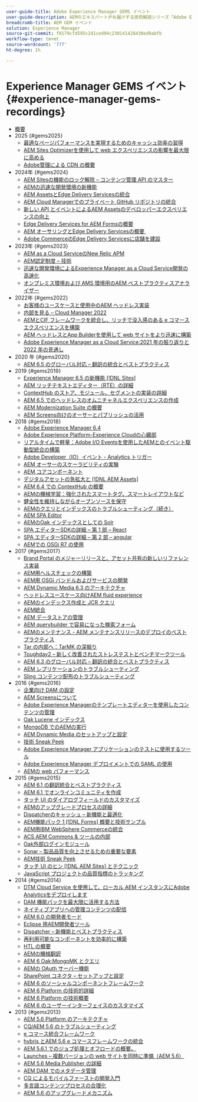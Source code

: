 ```yaml
---
user-guide-title: Adobe Experience Manager GEMS イベント
user-guide-description: AEMのエキスパートがお届けする技術解説シリーズ「Adobe Experience Manager Gems」についてご紹介します。
breadcrumb-title: AEM GEM イベント
solution: Experience Manager
source-git-commit: f0179cfd595c2d1ced94c230141428430ed9abfb
workflow-type: tm+mt
source-wordcount: '777'
ht-degree: 1%

---
```



# Experience Manager GEMS イベント {#experience-manager-gems-recordings}

+ [概要](overview.md)
+ 2025 {#gems2025}
   + [最適なページパフォーマンスを実現するためのキャッシュ効率の習得](gems2025/mastering-cache-efficiency-for-optimal-page-performance.md)
   + [AEM Sites Optimizerを使用して web エクスペリエンスの影響を最大限に高める](gems2025/maximize-impact-with-sites-optimizer.md)
   + [Adobe管理による CDN の概要](gems2025/getting-started-adobe-managed-cdn.md)
+ 2024年 {#gems2024}
   + [AEM Sitesの機能のロック解除 – コンテンツ管理 API のマスター](gems2024/content-management-apis.md)
   + [AEMの迅速な開発環境の新機能](gems2024/rapid-development-environment-news.md)
   + [AEM AssetsとEdge Delivery Servicesの統合](gems2024/edge-delivery-for-aem-assets.md)
   + [AEM Cloud Managerでのプライベート GitHub リポジトリの統合](gems2024/private-github-for-aem-cloud-manager.md)
   + [新しい API とイベントによるAEM Assetsのデベロッパーエクスペリエンスの向上](gems2024/improving-dev-experience-for-aem-assets-with-new-apis-and-events.md)
   + [Edge Delivery Services for AEM Formsの概要](gems2024/edge-delivery-for-aem-forms.md)
   + [AEM オーサリングとEdge Delivery Servicesの概要 &#x200B;](/help/experience-manager-gems/gems2024/aem-authoring-and-edge-delivery.md)
   + [Adobe CommerceのEdge Delivery Servicesに店舗を建設](/help/experience-manager-gems/gems2024/storefronts-on-edge-delivery-with-adobe-commerce.md)
+ 2023年 {#gems2023}
   + [AEM as a Cloud ServiceのNew Relic APM](gems2023/newrelic-apm-for-aem-cloud-service.md)
   + [AEM認定制度 – 技術](gems2023/aem-certification-technical.md)
   + [迅速な開発環境によるExperience Manager as a Cloud Service開発の高速化](/help/experience-manager-gems/gems2023/rapid-development-environments.md)
   + [オンプレミス環境および AMS 環境用のAEM ベストプラクティスアナライザー](gems2023/aem-best-practices-analyzer.md)
+ 2022年 {#gems2022}
   + [お客様のユースケースと使用中のAEM ヘッドレス実装](gems2022/customer-use-case-and-implementation-of-aem-headless-in-use.md)
   + [内部を見る – Cloud Manager 2022](gems2022/looking-under-the-hood-cloud-manager-2022.md)
   + [AEMとCIF フレームワークを統合し、リッチで没入感のある e コマースエクスペリエンスを構築](gems2022/aem-and-cif-framework-integration.md)
   + [AEM ヘッドレスとApp Builderを使用して web サイトをより迅速に構築](gems2022/build-sites-faster-with-headless-and-appbuilder.md)
   + [Adobe Experience Manager as a Cloud Service:2021 年の振り返りと 2022 年の見通し](gems2022/aemcloudservice-2021-review-and-outlook.md)
+ 2020 年 {#gems2020}
   + [AEM 6.5 のグローバル対応 – 翻訳の統合とベストプラクティス](gems2020/aem65-readyfortheworld-translationintegration-bestpractices.md)
+ 2019 {#gems2019}
   + [Experience Manager 6.5 の新機能  [!DNL Sites]](gems2019/adobe-experience-manager-6-5-sites-whats-new.md)
   + [AEM リッチテキストエディター（RTE）の詳細](gems2019/aem-rich-text-editor-rte-deep-dive1.md)
   + [ContextHub のストア、モジュール、セグメントの実装の詳細](gems2019/contexthub-deep-dive.md)
   + [AEM 6.5 でのヘッドレスのオムニチャネルエクスペリエンスの作成](gems2019/creating-headless-omnichannel-experiences-with-aem-65.md)
   + [AEM Modernization Suite の概要](gems2019/introducing-the-aem-modernization-suite.md)
   + [AEM Screens向けのオーサーとパブリッシュの活用](gems2019/leveraging-author-publish-for-aem-screens.md)
+ 2018 {#gems2018}
   + [Adobe Experience Manager 6.4](gems2018/aem-6-4-technical-sneak-peek.md)
   + [Adobe Experience Platform-Experience Cloudの心臓部](gems2018/aem-acp.md)
   + [リアルタイムで軽量：Adobe I/O Eventsを使用したAEMとのイベント駆動型統合の構築](gems2018/aem-adobe-io.md)
   + [Adobe Developer（IO）イベント - Analytics トリガー](gems2018/aem-analytics-triggers.md)
   + [AEM オーサーのスケーラビリティの実験](gems2018/aem-author-scalability1.md)
   + [AEM コアコンポーネント](gems2018/aem-core-components.md)
   + [デジタルアセットの急拡大と  [!DNL AEM Assets]](gems2018/aem-digital-asset-explosion.md)
   + [AEM 6.4 での ContextHub の概要](gems2018/aem-intro-to-contexthub.md)
   + [AEMの機械学習：強化されたスマートタグ、スマートレイアウトなど](gems2018/aem-machine-learning.md)
   + [健全性を維持しながらオープンソースを保守](gems2018/aem-maintaining-open-source.md)
   + [AEMのクエリとインデックスのトラブルシューティング（続き）](gems2018/aem-query-and-index-troubleshooting2.md)
   + [AEM SPA Editor](gems2018/aem-spa-editor.md)
   + [AEMのOak インデックスとしての Solr](gems2018/solr-as-an-oak-index-for-aem.md)
   + [SPA エディターSDKの詳細 – 第 1 部 – React](gems2018/spa-editor-sdk-deep-dive-react.md)
   + [SPA エディターSDKの詳細 – 第 2 部 – angular](gems2018/spa-editor-sdk-deep-dive-angular.md)
   + [AEMでの OSGi R7 の使用](gems2018/using-osgi-r7-in-aem.md)
+ 2017 {#gems2017}
   + [Brand Portal のメジャーリリースと、アセット共有の新しいリファレンス実装](gems2017/aem-brand-portal.md)
   + [AEM用ヘルスチェックの構築](gems2017/aem-building-health-checks-for-aem.md)
   + [AEM用 OSGi バンドルおよびサービスの開発](gems2017/aem-developing-osgi-bundles-services-for-aem.md)
   + [AEM Dynamic Media 6.3 のアーキテクチャ](gems2017/aem-dynamic-media-architecture.md)
   + [ヘッドレスユースケース向けAEM fluid experience](gems2017/aem-headless-usecases.md)
   + [AEMのインデックス作成と JCR クエリ](gems2017/aem-indexing-jcr-query.md)
   + [AEM統合](gems2017/aem-integrations.md)
   + [AEM データストアの管理](gems2017/aem-managing-aem-datastore.md)
   + [AEM querybuilder で容易になった検索フォーム](gems2017/aem-search-forms-using-querybuilder.md)
   + [AEMのメンテナンス - AEM メンテナンスリリースのデプロイのベストプラクティス](gems2017/aem-sustenance-best-practices-deploying-maintenance-releases.md)
   + [Tar の内部へ：TarMK の深掘り](gems2017/aem-tarmk-deepdive.md)
   + [Toughday2 – 新しく改善されたストレステストとベンチマークツール](gems2017/aem-toughday2-stress-testing-benchmarking-tool.md)
   + [AEM 6.3 のグローバル対応 – 翻訳の統合とベストプラクティス](gems2017/aem-translation-best-practices.md)
   + [AEM レプリケーションのトラブルシューティング](gems2017/aem-troubleshooting-aem-replication.md)
   + [Sling コンテンツ配布のトラブルシューティング](gems2017/aem-troubleshooting-sling.md)
+ 2016 {#gems2016}
   + [企業向け DAM の設定](gems2016/aem-configuring-dam-for-enterprise.md)
   + [AEM Screensについて](gems2016/aem-introduction-to-aem-screens.md)
   + [Adobe Experience Managerのテンプレートエディターを使用したコンテンツの管理](gems2016/aem-managing-content-with-template-editor.md)
   + [Oak Lucene インデックス](gems2016/aem-oak-lucene-indexes.md)
   + [MongoDB でのAEMの実行](gems2016/aem-running-aem-on-mongodb.md)
   + [AEM Dynamic Media のセットアップと設定](gems2016/aem-setup-and-configure-aem-dynamic-media.md)
   + [技術 Sneak Peek](gems2016/aem-technical-sneak-peek.md)
   + [Adobe Experience Manager アプリケーションのテストに使用するツール](gems2016/aem-testing-tools-for-aem-apps.md)
   + [Adobe Experience Manager デプロイメントでの SAML の使用](gems2016/aem-utilizing-saml-in-aem-deployments.md)
   + [AEMの web パフォーマンス](gems2016/aem-web-performance.md)
+ 2015 {#gems2015}
   + [AEM 6.1 の翻訳統合とベストプラクティス](gems2015/aem-6-1-translation-integration-and-best-practices.md)
   + [AEM 6.1 でオンラインコミュニティを作成](gems2015/aem-creating-online-communities-with-aem-6-1.md)
   + [タッチ UI のダイアログフィールドのカスタマイズ](gems2015/aem-customizing-dialog-fields-in-touch-ui.md)
   + [AEMのアップグレードプロセスの詳細](gems2015/aem-deep-dive-into-aem-upgrade-process.md)
   + [Dispatcherのキャッシュ – 新機能と最適化](gems2015/aem-dispatcher-caching-new-features-and-optimizations.md)
   + [AEM機能パック 1 [!DNL Forms]  概要と技術サンプル](gems2015/aem-forms-feature-pack-1-introduction-and-technical-samples.md)
   + [AEM用IBM WebSphere Commerceの統合](gems2015/aem-ibm-websphere-commerce-integration-for-aem.md)
   + [ACS AEM Commons &amp; ツールの内部](gems2015/aem-inside-acs-aem-commons-and-tools.md)
   + [Oak外部ログインモジュール](gems2015/aem-oak-external-login-module-authenticating-with-ldap-and-beyond.md)
   + [Sonar – 製品品質を向上させるための重要な要素](gems2015/aem-sonar-a-key-element-to-improve-product-quality.md)
   + [AEM技術 Sneak Peek](gems2015/aem-tech-sneak-peek.md)
   + [タッチ UI のヒン  [!DNL AEM Sites]  とテクニック](gems2015/aem-tips-and-tricks-for-aem-sites-touch-ui.md)
   + [JavaScript プロジェクトの品質指標のトラッキング](gems2015/aem-track-quality-metrics-of-your-javascript-project.md)
+ 2014 {#gems2014}
   + [DTM Cloud Service を使用して、ローカル AEM インスタンスにAdobe Analyticsをデプロイします](gems2014/aem-adobe-analytics-dynamic-tag-management.md)
   + [DAM 機能パックを最大限に活用する方法](gems2014/aem-dam-feature-pack.md)
   + [ネイティブアプリへの管理コンテンツの配信](gems2014/aem-delivering-managed-content-to-your-native-apps.md)
   + [AEM 6.0 の開発者モード](gems2014/aem-developer-mode.md)
   + [Eclipse 用AEM開発者ツール](gems2014/aem-developer-tools-for-eclipse.md)
   + [Dispatcher – 新機能とベストプラクティス](gems2014/aem-dispatcher.md)
   + [再利用可能なコンポーネントを効率的に構築](gems2014/aem-efficiently-build-reusable-components.md)
   + [HTL の概要](gems2014/aem-introduction-to-htl.md)
   + [AEMの機械翻訳](gems2014/aem-machine-translation-in-aem.md)
   + [AEM 6 Oak:MongoMK とクエリ](gems2014/aem-oak-mongomk-and-queries.md)
   + [AEMの OAuth サーバー機能](gems2014/aem-oauth-server-functionality-in-aem.md)
   + [SharePoint コネクタ – セットアップと設定](gems2014/aem-sharepoint-connector-setup-and-configuration.md)
   + [AEM 6 のソーシャルコンポーネントフレームワーク](gems2014/aem-social-component-framework-in-aem-6.md)
   + [AEM 6 Platform の技術的詳細](gems2014/aem-technical-deep-dive-into-the-aem-6-platform.md)
   + [AEM 6 Platform の技術概要](gems2014/aem-technical-overview-of-the-aem-6-platform.md)
   + [AEM 6 のユーザーインターフェイスのカスタマイズ](gems2014/aem-user-interface-customization-for-aem6.md)
+ 2013 {#gems2013}
   + [AEM 5.6 Platform のアーキテクチャ](gems2013/aem-architecture-of-the-aem-5-6-platform.md)
   + [CQ/AEM 5.6 のトラブルシューティング](gems2013/aem-cq-aem-5-6-troubleshooting.md)
   + [e コマース統合フレームワーク](gems2013/aem-ecommerce-integration-framework.md)
   + [hybris とAEM 5.6 e コマースフレームワークの統合](gems2013/aem-hybris-ecommerce-framework-integration.md)
   + [AEM 5.6.1 でのジョブ処理とオフロードの概要。](gems2013/aem-job-handling-and-offloading.md)
   + [Launches – 複数バージョンの web サイトを同時に準備（AEM 5.6）](gems2013/aem-launches.md)
   + [AEM 5.6 Media Publisher の詳細](gems2013/aem-media-publisher-deep-dive.md)
   + [AEM DAM でのメタデータ管理](gems2013/aem-metadata-management-in-aem-dam.md)
   + [CQ によるモバイルファーストの開発入門](gems2013/aem-mobile-first-development-with-cq-made-easy.md)
   + [多言語コンテンツプロセスの合理化](gems2013/aem-streamlining-multilingual-content-process.md)
   + [AEM 5.6 のアップグレードメカニズム](gems2013/aem-upgrade-mechanisms.md)

<!--
+ [Archive] {#archive}
    + [AEM 6 Oak: MongoMK and Queries](archive/aem-oak-mongomk-and-queries.md)
    + [Search forms made easy with the AEM querybuilder](archive/aem-search-forms-using-querybuilder.md)
    + [Deep Dive on implementation details of stores, modules and segments in ContextHub](archive/contexthub-deep-dive.md)
    + [AEM Web Performance](archive/aem-web-performance.md)
    + [AEM Query and Index Troubleshooting](archive/aem-query-and-index-troubleshooting.md)
    + [User Interface Customization for AEM 6](archive/aem-user-interface-customization-for-aem6.md)
    + [Technical Sneak Peek](archive/aem-technical-sneak-peek.md)
    + [Customizing Dialog Fields in Touch UI](archive/aem-customizing-dialog-fields-in-touch-ui.md)
    + [Building Health Checks for AEM](archive/aem-building-health-checks-for-aem.md)
    + [Running AEM on MongoDB](archive/aem-running-aem-on-mongodb.md)
    + [AEM 5.6 Media Publisher Deep Dive ](archive/aem-media-publisher-deep-dive.md)
    + [AEM Fluid Experiences for headless usecases](archive/aem-headless-usecases.md)
    + [The Digital Asset Explosion & AEM Assets](archive/aem-digital-asset-explosion.md)
    + [Introduction of Job Handling and Offloading in AEM 5.6.1. ](archive/aem-job-handling-and-offloading.md)
    + [Technical Overview of the AEM 6 Platform](archive/aem-technical-overview-of-the-aem-6-platform.md)
    + [Launches: concurrent preparation of multiple versions of a website (AEM 5.6) ](archive/aem-launches.md)
    + [Efficiently Build Reusable Components](archive/aem-efficiently-build-reusable-components.md)
    + [AEM Integrations - a solid foundation goes a long way](archive/aem-integrations.md)
    + [Dispatcher - New features and best practices](archive/aem-dispatcher.md)
    + [Adobe Experience Manager 6.5 Sites - What's New](archive/adobe-experience-manager-6-5-sites-whats-new.md)
    + [Oak's External Login Module - Authenticating with LDAP and Beyond](archive/aem-oak-external-login-module-authenticating-with-ldap-and-beyond.md)
    + [Troubleshooting AEM Replication](archive/aem-troubleshooting-aem-replication.md)
    + [Metadata Management in AEM DAM](archive/aem-metadata-management-in-aem-dam.md)
    + [AEM 6.5 Ready for the World - Translation Integration & Best Practices](archive/aem65-readyfortheworld-translationintegration-bestpractices.md)
    + [hybris/AEM 5.6 eCommerce framework integration](archive/aem-hybris-ecommerce-framework-integration.md)
    + [How to deploy Adobe Analytics on a local AEM instance by using the Dynamic Tag Management cloud service](archive/aem-adobe-analytics-dynamic-tag-management.md)
    + [eCommerce Integration Framework ](archive/aem-ecommerce-integration-framework.md)
    + [Real-time and lightweight: build event-driven integrations with AEM using Adobe I/O Events](archive/aem-adobe-io.md)
    + [AEM Tech Sneak Peek](archive/aem-tech-sneak-peek.md)
    + [AEM Rich Text Editor (RTE) Deep Dive](archive/aem-rich-text-editor-rte-deep-dive1.md)
    + [Deep dive into AEM upgrade process](archive/aem-deep-dive-into-aem-upgrade-process.md)
    + [AEM SPA Editor](archive/aem-spa-editor.md)
    + [MSM and Translation: Best Practices ](archive/aem-msm-and-translation-best-practices.md)
    + [AEM Indexing and JCR Query](archive/aem-indexing-jcr-query.md)
    + [IBM WebSphere Commerce Integration for AEM](archive/aem-ibm-websphere-commerce-integration-for-aem.md)
    + [Setup and Configure AEM Dynamic Media](archive/aem-setup-and-configure-aem-dynamic-media.md)
    + [Leveraging author-publish for AEM Screens](archive/leveraging-author-publish-for-aem-screens.md)
    + [Experiments in AEM Author Scalability](archive/aem-author-scalability1.md)
    + [Introduction to AEM Screens](archive/aem-introduction-to-aem-screens.md)
    + [Creating Headless Omnichannel Experiences with AEM 6.5](archive/creating-headless-omnichannel-experiences-with-aem-65.md)
    + [Developing OSGi Bundles and Services for AEM](archive/aem-developing-osgi-bundles-services-for-aem.md)
    + [Technical Deep Dive into the AEM 6 Platform](archive/aem-technical-deep-dive-into-the-aem-6-platform.md)
    + [Adobe Experience Platform - The Heart of Experience Cloud](archive/aem-acp.md)
    + [Social Component Framework in AEM 6](archive/aem-social-component-framework-in-aem-6.md)
    + [Mobile-First Development with CQ Made Easy](archive/aem-mobile-first-development-with-cq-made-easy.md)
    + [AEM Core Components](archive/aem-core-components.md)
    + [AEM SPA Editor](archive/jcr-aem-spa-editor.md)
    + [Major Brand Portal Release and new reference implementation for Asset Share](archive/aem-brand-portal.md)
    + [Utilizing SAML in Adobe Experience Manager deployments](archive/aem-utilizing-saml-in-aem-deployments.md)
    + [AEM 6.0 Developer Mode](archive/aem-developer-mode.md)
    + [AEM [!DNL Forms] Feature Pack 1 introduction and technical samples](archive/aem-forms-feature-pack-1-introduction-and-technical-samples.md)
    + [CQ/AEM 5.6 Troubleshooting](archive/aem-cq-aem-5-6-troubleshooting.md)
    + [AEM Dynamic Media 6.3 Architecture](archive/aem-dynamic-media-architecture.md)
    + [Inside ACS AEM Commons & Tools](archive/aem-inside-acs-aem-commons-and-tools.md)
    + [Creating online Communities with AEM 6.1](archive/aem-creating-online-communities-with-aem-6-1.md)
    + [OAuth Server functionality in AEM - Embrace Federation and unleash your REST APIs!](archive/aem-oauth-server-functionality-in-aem.md)
    + [Into the tar pit: a TarMK deep dive](archive/aem-tarmk-deepdive.md)
    + [Oak Lucene Indexes](archive/aem-oak-lucene-indexes.md)
    + [AEM Developer Tools for Eclipse](archive/aem-developer-tools-for-eclipse.md)
    + [Solr as an Oak index for AEM](archive/solr-as-an-oak-index-for-aem1.md)
    + [Toughday2 - A new and improved stress testing and benchmarking tool](archive/aem-toughday2-stress-testing-benchmarking-tool.md)
    + [Introduction to ContextHub in AEM 6.4](archive/aem-intro-to-contexthub.md)
    + [Configuring the DAM for Enterprise](archive/aem-configuring-dam-for-enterprise.md)
    + [Managing AEM DataStore](archive/aem-managing-aem-datastore.md)
    + [AEM Sustenance - Best Practices for deploying AEM Maintenance Releases](archive/aem-sustenance-best-practices-deploying-maintenance-releases.md)
    + [Maintaining Open Source While Maintaining Your Sanity](archive/aem-maintaining-open-source.md)
    + [SPA Editor SDK Deep Dive - Part 1 - React ](archive/spa-editor-sdk-deep-dive-react.md)
    + [Tools to use for testing Adobe Experience Manager applications](archive/aem-testing-tools-for-aem-apps.md)
    + [Machine Learning in AEM: Enhanced Smart Tags, Smart Layout and more](archive/aem-machine-learning.md)
    + [Tips and tricks for AEM Sites Touch UI](archive/aem-tips-and-tricks-for-aem-sites-touch-ui.md)
    + [Dispatcher Caching - New Features and Optimizations](archive/aem-dispatcher-caching-new-features-and-optimizations.md)
    + [How to get the most out of your DAM Feature Pack](archive/aem-dam-feature-pack.md)
    + [Troubleshooting Sling Content Distribution](archive/aem-troubleshooting-sling.md)
    + [Introduction to HTL](archive/aem-introduction-to-htl.md)
    + [Delivering Managed Content to your Native Apps](archive/aem-delivering-managed-content-to-your-native-apps.md)
    + [SharePoint Connector - Setup and Configuration](archive/aem-sharepoint-connector-setup-and-configuration.md)
    + [AEM 6.1 Translation Integration & Best Practices](archive/aem-6-1-translation-integration-and-best-practices.md)
    + [Managing your content with the template editor of Adobe Experience Manager](archive/aem-managing-content-with-template-editor.md)
    + [SPA Editor SDK Deep Dive - Part 2 - Angular](archive/spa-editor-sdk-deep-dive-angular.md)
    + [Sonar - A key element to improve product quality](archive/aem-sonar-a-key-element-to-improve-product-quality.md)
    + [AEM 6.3 Ready for the World - Translation Integration & Best Practices](archive/aem-translation-best-practices.md)
    + [AEM 5.6 upgrade mechanisms ](archive/aem-upgrade-mechanisms.md)
    + [Track quality metrics of your Javascript project](archive/aem-track-quality-metrics-of-your-javascript-project.md)
    + [Streamlining multilingual content process](archive/aem-streamlining-multilingual-content-process.md)
    + [Deep Dive into Adobe Experience Manager 6.4](archive/aem-6-4-technical-sneak-peek.md)
    + [Machine Translation in AEM](archive/aem-machine-translation-in-aem.md)
    + [Using OSGi R7 in AEM](archive/using-osgi-r7-in-aem.md)
    + [Architecture of the AEM 5.6 Platform](archive/aem-architecture-of-the-aem-5-6-platform.md)
    + [Adobe I/O Events - Analytics Triggers](archive/aem-analytics-triggers.md)
    + [Introducing the AEM Modernization Suite](archive/introducing-the-aem-modernization-suite.md)
    + [AEM Query and Index Troubleshooting](archive/aem-query-and-index-troubleshooting2.md)
-->
